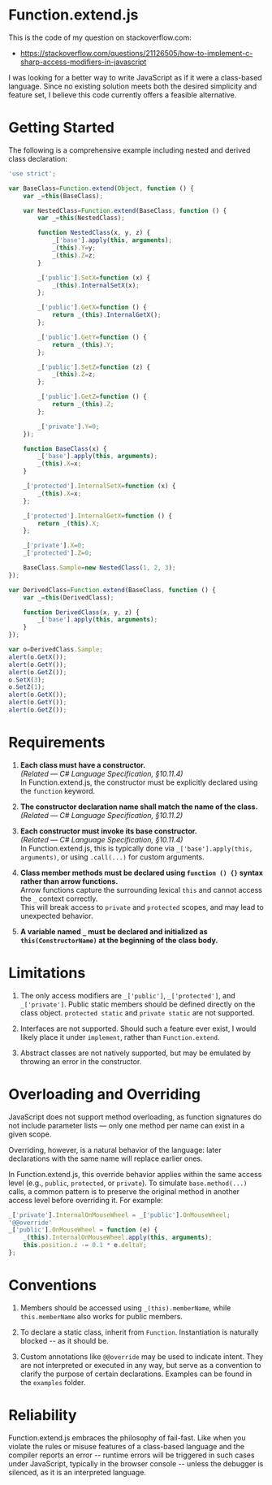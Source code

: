 # Function.extend.js
This is the code of my question on stackoverflow.com:

* https://stackoverflow.com/questions/21126505/how-to-implement-c-sharp-access-modifiers-in-javascript

I was looking for a better way to write JavaScript as if it were a class-based language. Since no existing solution meets both the desired simplicity and feature set, I believe this code currently offers a feasible alternative.

# Getting Started
The following is a comprehensive example including nested and derived class declaration:
```js
'use strict';

var BaseClass=Function.extend(Object, function () {
	var _=this(BaseClass);

	var NestedClass=Function.extend(BaseClass, function () {
		var _=this(NestedClass);

		function NestedClass(x, y, z) {
			_['base'].apply(this, arguments);
			_(this).Y=y;
			_(this).Z=z;
		}

		_['public'].SetX=function (x) {
			_(this).InternalSetX(x);
		};

		_['public'].GetX=function () {
			return _(this).InternalGetX();
		};

		_['public'].GetY=function () {
			return _(this).Y;
		};

		_['public'].SetZ=function (z) {
			_(this).Z=z;
		};

		_['public'].GetZ=function () {
			return _(this).Z;
		};

		_['private'].Y=0;
	});

	function BaseClass(x) {
		_['base'].apply(this, arguments);
		_(this).X=x;
	}

	_['protected'].InternalSetX=function (x) {
		_(this).X=x;
	};

	_['protected'].InternalGetX=function () {
		return _(this).X;
	};

	_['private'].X=0;
	_['protected'].Z=0;

	BaseClass.Sample=new NestedClass(1, 2, 3);
});

var DerivedClass=Function.extend(BaseClass, function () {
	var _=this(DerivedClass);

	function DerivedClass(x, y, z) {
		_['base'].apply(this, arguments);
	}
});

var o=DerivedClass.Sample;
alert(o.GetX());
alert(o.GetY());
alert(o.GetZ());
o.SetX(3);
o.SetZ(1);
alert(o.GetX());
alert(o.GetY());
alert(o.GetZ());
```
# Requirements

1. **Each class must have a constructor.**  
   *(Related — C# Language Specification, §10.11.4)*  
   In Function.extend.js, the constructor must be explicitly declared using the `function` keyword.

2. **The constructor declaration name shall match the name of the class.**  
   *(Related — C# Language Specification, §10.11.2)*

3. **Each constructor must invoke its base constructor.**  
   *(Related — C# Language Specification, §10.11.4)*  
   In Function.extend.js, this is typically done via `_['base'].apply(this, arguments)`, or using `.call(...)` for custom arguments.

4. **Class member methods must be declared using `function () {}` syntax rather than arrow functions.**  
   Arrow functions capture the surrounding lexical `this` and cannot access the `_` context correctly.  
   This will break access to `private` and `protected` scopes, and may lead to unexpected behavior.

5. **A variable named `_` must be declared and initialized as `this(ConstructorName)` at the beginning of the class body.**

# Limitations

1. The only access modifiers are `_['public']`, `_['protected']`, and `_['private']`. Public static members should be defined directly on the class object. `protected static` and `private static` are not supported.

2. Interfaces are not supported. Should such a feature ever exist, I would likely place it under `implement`, rather than `Function.extend`.

3. Abstract classes are not natively supported, but may be emulated by throwing an error in the constructor.

# Overloading and Overriding

JavaScript does not support method overloading, as function signatures do not include parameter lists — only one method per name can exist in a given scope. 

Overriding, however, is a natural behavior of the language: later declarations with the same name will replace earlier ones. 

In Function.extend.js, this override behavior applies within the same access level (e.g., `public`, `protected`, or `private`). 
To simulate `base.method(...)` calls, a common pattern is to preserve the original method in another access level before overriding it. 
For example:

```js
_['private'].InternalOnMouseWheel = _['public'].OnMouseWheel;
'@@override'
_['public'].OnMouseWheel = function (e) {
	_(this).InternalOnMouseWheel.apply(this, arguments);
	this.position.z -= 0.1 * e.deltaY;
};
```

# Conventions

1. Members should be accessed using `_(this).memberName`, while `this.memberName` also works for public members. 

2. To declare a static class, inherit from `Function`. Instantiation is naturally blocked -- as it should be. 

3. Custom annotations like `@@override` may be used to indicate intent. They are not interpreted or executed in any way, but serve as a convention to clarify the purpose of certain declarations. Examples can be found in the `examples` folder.

# Reliability

Function.extend.js embraces the philosophy of fail-fast. Like when you violate the rules or misuse features of a class-based language and the compiler reports an error -- runtime errors will be triggered in such cases under JavaScript, typically in the browser console -- unless the debugger is silenced, as it is an interpreted language.
